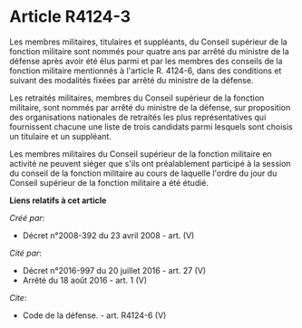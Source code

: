 # Article R4124-3

Les membres militaires, titulaires et suppléants, du Conseil supérieur de la fonction militaire sont nommés pour quatre ans
par arrêté du ministre de la défense après avoir été élus parmi et par les membres des conseils de la fonction militaire
mentionnés à l'article R. 4124-6, dans des conditions et suivant des modalités fixées par arrêté du ministre de la défense. 

Les retraités militaires, membres du Conseil supérieur de la fonction militaire, sont nommés par arrêté du ministre de la
défense, sur proposition des organisations nationales de retraités les plus représentatives qui fournissent chacune une liste
de trois candidats parmi lesquels sont choisis un titulaire et un suppléant. 

Les membres militaires du Conseil supérieur de la fonction militaire en activité ne peuvent siéger que s'ils ont
préalablement participé à la session du conseil de la fonction militaire au cours de laquelle l'ordre du jour du Conseil
supérieur de la fonction militaire a été étudié.

**Liens relatifs à cet article**

_Créé par_:

  - Décret n°2008-392 du 23 avril 2008 - art. (V)

_Cité par_:

  - Décret n°2016-997 du 20 juillet 2016 - art. 27 (V)
  - Arrêté du 18 août 2016 - art. 1 (V)

_Cite_:

  - Code de la défense. - art. R4124-6 (V)
